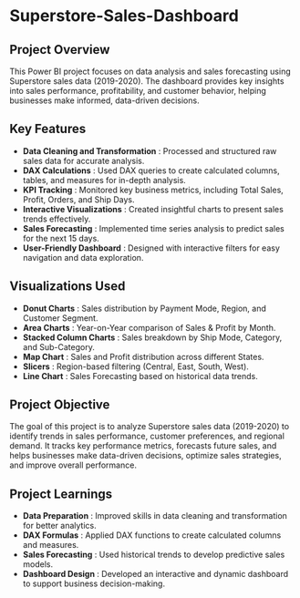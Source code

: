 # Superstore-Sales-Dashboard

## Project Overview
This Power BI project focuses on data analysis and sales forecasting using Superstore sales data (2019-2020).
The dashboard provides key insights into sales performance, profitability, and customer behavior, helping businesses make informed, data-driven decisions.

## Key Features
- **Data Cleaning and Transformation** : Processed and structured raw sales data for accurate analysis.
- **DAX Calculations** : Used DAX queries to create calculated columns, tables, and measures for in-depth analysis.
- **KPI Tracking** : Monitored key business metrics, including Total Sales, Profit, Orders, and Ship Days.
- **Interactive Visualizations** : Created insightful charts to present sales trends effectively.
- **Sales Forecasting** : Implemented time series analysis to predict sales for the next 15 days.
- **User-Friendly Dashboard** : Designed with interactive filters for easy navigation and data exploration.

## Visualizations Used
- **Donut Charts** : Sales distribution by Payment Mode, Region, and Customer Segment.
- **Area Charts** : Year-on-Year comparison of Sales & Profit by Month.
- **Stacked Column Charts** : Sales breakdown by Ship Mode, Category, and Sub-Category.
- **Map Chart** : Sales and Profit distribution across different States.
- **Slicers** : Region-based filtering (Central, East, South, West).
- **Line Chart** : Sales Forecasting based on historical data trends.

## Project Objective
The goal of this project is to analyze Superstore sales data (2019-2020) to identify trends in sales performance, customer preferences, and regional demand. It tracks key performance metrics, forecasts future sales, and helps businesses make data-driven decisions, optimize sales strategies, and improve overall performance.

## Project Learnings
- **Data Preparation** : Improved skills in data cleaning and transformation for better analytics.
- **DAX Formulas** : Applied DAX functions to create calculated columns and measures.
- **Sales Forecasting** : Used historical trends to develop predictive sales models.
- **Dashboard Design** : Developed an interactive and dynamic dashboard to support business decision-making.
